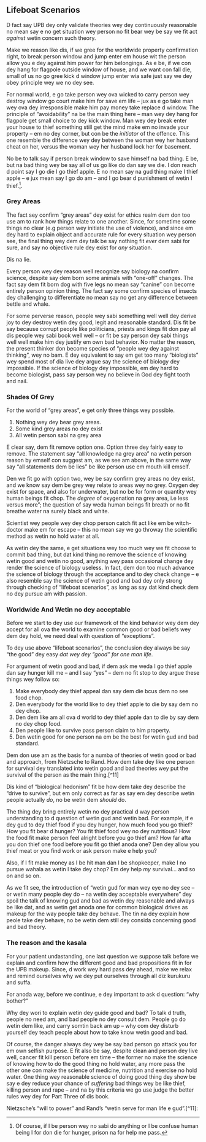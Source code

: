## Lifeboat Scenarios

D fact say UPB dey only validate theories wey dey continuously reasonable no mean say e no get situation wey person no fit bear wey be say we fit act *against* wetin concern such theory.

Make we reason like dis, if we gree for the worldwide property confirmation right, to break person window and jump enter em house wit the person allow you e dey against him power for him belongings. As e be, if we con dey hang for flagpole outside window of house, and we want con fall die, small of us no go gree kick d window jump enter wia safe just say we dey obey principle wey we no dey see.

For normal world, e go take person wey ova wicked to carry person wey destroy window go court make him for save em life – jux as e go take man wey ova dey irresponsible make him pay money take replace d window. The principle of “avoidability” na be the main thing here – man wey dey hang for flagpole get small choice to dey kick window.  Man wey dey break enter your house to thief something still get the mind make em no invade your property – em no dey corner, but con be the *initiator* of the offence. This one resemble the difference wey dey between the woman wey her husband cheat on her, versus the woman wey her husband lock her for basement.

No be to talk say if person break window to save himself na bad thing. E be, but na bad thing wey be say all of us go like do dan say we die. I don reach d point say I go die I go thief apple. E no mean say na gud thing make I thief apple – e jux mean say I go do am – and I go bear d punishment of wetin I thief.[^10].

### Grey Areas

The fact sey confirm “grey areas” dey exist for ethics realm dem don too use am to rank how things relate to one another. Since, for sometime some things no clear (e.g person wey initiate the use of violence), and since em dey hard to explain object and accurate rule for every situation wey person see, the final thing wey dem dey talk be say nothing fit *ever* dem sabi for sure, and say no objective rule dey exist for *any* situation.

Dis na lie.

Every person wey dey reason well recognize say biology na confirm science, despite say dem born some animals with “one-off” changes. The fact say dem fit born dog with five legs no mean say “canine” con become entirely person opinion thing. The fact say some confirm species of insects dey challenging to differentiate no mean say no get any difference between bettle and whale.

For some perverse reason, people wey sabi something well well dey derive joy to dey destroy wetin dey good, legit and reasonable standard. Dis fit be say because corrupt people like politicians, priests and kings fit don pay all dis people wey sabi book well well – or fit be say person dey sabi things well well make him dey justify em own bad behavior. No matter the reason, the present thinker don become species of “people wey dey against thinking”, wey no bam. E dey equivalent to say em get too many “biologists” wey spend most of dia live dey argue say the science of biology dey impossible. If the science of biology dey impossible, em dey hard to become biologist, pass say person wey no believe in God dey fight tooth and nail.

### Shades Of Grey

For the world of “grey areas”, e get only three things wey possible.

1. Nothing wey dey bear grey areas.
2. Some kind grey areas no dey exist
3. All wetin person sabi na grey area

E clear say, dem fit remove option one. Option three dey fairly easy to remove. The statement say “all knowledge na grey area” na wetin person reason by emself con suggest am, as we see am above, in the same way say “all statements dem be lies” be like person use em mouth kill emself.

Den we fit go with option two, wey be say confirm grey areas no dey exist, and we know say dem be grey wey relate to areas wey no grey. Oxygen dey exist for space, and also for underwater, but no be for form or quantity wey human beings fit chop. The *degree* of oxygenation na grey area, i.e less versus more”; the question of say weda human beings fit breath or no fit breathe water na surely black and white.

Scientist wey people wey dey chop person catch fit act like em be witch-doctor make em for escape – this no mean say we go throway the scientific method as wetin no hold water at all.

As wetin dey the same, e get situations wey too much wey we fit choose to commit bad thing, but dat kind thing no remove the science of knowing wetin good and wetin no good, anything wey pass occasional change dey render the science of biology useless. In fact, dem don too much advance the science of biology through the acceptance and to dey check change – e also resemble say the science of wetin good and bad dey only strong through checking of “lifeboat scenarios”, as long as say dat kind check dem no dey pursue am with passion.

### Worldwide And Wetin no dey acceptable

Before we start to dey use our framework of the kind behavior wey dem dey accept for all ova the world to examine common good or bad beliefs wey dem dey hold, we need deal with question of “exceptions”.

To dey use above “lifeboat scenarios”, the conclusion dey always be say “the good” dey easy *dat wey dey “good” for one man life*.

For argument of wetin good and bad, if dem ask me weda I go thief apple dan say hunger kill me – and I say “yes” – dem no fit stop to dey argue these things wey follow so:

1. Make everybody dey thief appeal dan say dem die bcus dem no see food chop.
2. Den everybody for the world like to dey thief apple to die by say dem no dey chop.
3. Den dem like am all ova d world to dey thief apple dan to die by say dem no dey chop food.
4. Den people like to survive pass person claim to him property.
5. Den wetin good for one person na em be the best for wetin gud and bad standard.

Dem don use am as the basis for a numba of theories of wetin good or bad and approach, from Nietzsche to Rand. How dem take dey like one person for survival dey translated into wetin good and bad theories wey put the survival of the person as the main thing.[^11]

Dis kind of “biological hedonism” fit be how dem take dey describe the “drive to survive”, but em only correct as far as say em dey describe wetin people actually *do*, no be wetin dem *should* do.

The thing dey bring entirely wetin no dey practical d way person understanding to d question of wetin gud and wetin bad. For example, if e dey gud to dey thief food if you dey hunger, how much food you go thief? How you fit bear d hunger? You fit thief food wey no dey nutritious? How the food fit make person feel alright before you go thief am? How far afta you don thief one food before you fit go thief anoda one? Den dey allow you thief meat or you find work or ask person make e help you?

Also, if I fit make money as I be hit man dan I be shopkeeper, make I no pursue wahala as wetin I take dey chop? Em dey help *my* survival… and so on and so on.

As we fit see, the introduction of “wetin gud for man wey eye no dey see – or wetin many people dey do – na wetin dey acceptable everywhere” dey spoil the talk of knowing gud and bad as wetin dey reasonable and always be like dat, and as wetin get anoda one for common biological drives as makeup for the way people take dey behave. The tin na dey explain how peole take dey behave, no be wetin dem still dey consida concerning good and bad theory.

### The reason and the kasala

For your patient undastanding, one last question we suppose talk before we explain and confirm how the different good and bad propositions fit in for the UPB makeup. Since, d work wey hard pass dey ahead, make we relax and remind ourselves why we dey put ourselves through all diz kurukuru and suffa.

For anoda way, before we continue, e dey important to ask d question: “why bother?”

Why dey wori to explain wetin dey guide good and bad? To talk d truth, people no need am, and bad people no dey consult dem. People go do wetin dem like, and carry somtin back am up – why com dey disturb yourself dey teach people about how to take know wetin good and bad.

Of course, the danger always dey wey be say bad person go attack you for em own selfish purpose. E fit also be say, despite clean and person dey live well, cancer fit kill person before em time – the former no make the science of knowing how to do the good thing no hold water, any more pass the other one con make the science of medicine, nutrition and exercise no hold water. One thing wey reasonable science of doing good thing dey show be say e dey reduce your chance of *suffering* bad things wey be like thief, killing person and rape – and na by this criteria we go use judge the better rules wey dey for Part Three of dis book.

[^10]: Of course, if I be person wey no sabi do anything or I be confuse human being I for don die for hunger, prison na for help me pass.

Nietzsche’s “will to power” and Rand’s “wetin serve for man life e gud”.[^11]:
